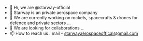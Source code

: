 - 👋 Hi, we are @starway-official
- 🚀 Starway is an private aerospace company
- 🌱 We are currently working on rockets, spacecrafts & drones for defence and private sectors ...
- 🤝 We are looking for collaborations ...
- 📫 How to reach us : mail - starwayaerospaceoffical@gmail.com

<!---
starway-official/starway-official is a ✨ special ✨ repository because its `README.md` (this file) appears on your GitHub profile.
You can click the Preview link to take a look at your changes.
--->
